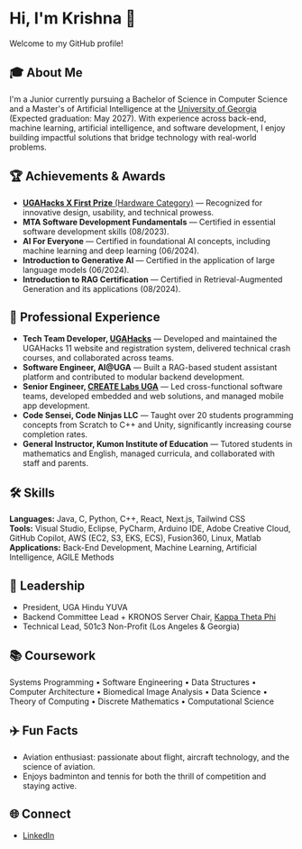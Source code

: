 # Hi, I'm Krishna 👋

Welcome to my GitHub profile!

## 🎓 About Me

I'm a Junior currently pursuing a Bachelor of Science in Computer Science and a Master's of Artificial Intelligence at the [University of Georgia](https://www.uga.edu/) (Expected graduation: May 2027). With experience across back-end, machine learning, artificial intelligence, and software development, I enjoy building impactful solutions that bridge technology with real-world problems.

## 🏆 Achievements & Awards

- [**UGAHacks X First Prize** (Hardware Category)](https://devpost.com/software/banjovi-by-the-4-idiots?_gl=1*azcczl*_gcl_au*MTM2OTY2NTc3OS4xNzU2NzQ3Mzg2*_ga*ODI5ODEzNzM0LjE3NTY3NDczODY.*_ga_0YHJK3Y10M*czE3NTg4Mjg1NTIkbzUkZzEkdDE3NTg4Mjg1NTQkajU4JGwwJGgw) — Recognized for innovative design, usability, and technical prowess.
- **MTA Software Development Fundamentals** — Certified in essential software development skills (08/2023).
- **AI For Everyone** — Certified in foundational AI concepts, including machine learning and deep learning (06/2024).
- **Introduction to Generative AI** — Certified in the application of large language models (06/2024).
- **Introduction to RAG Certification** — Certified in Retrieval-Augmented Generation and its applications (08/2024).

## 💼 Professional Experience

- **Tech Team Developer, [UGAHacks](https://ugahacks.com/)** — Developed and maintained the UGAHacks 11 website and registration system, delivered technical crash courses, and collaborated across teams.
- **Software Engineer, AI@UGA** — Built a RAG-based student assistant platform and contributed to modular backend development.
- **Senior Engineer, [CREATE Labs UGA](https://create.uga.edu/)** — Led cross-functional software teams, developed embedded and web solutions, and managed mobile app development.
- **Code Sensei, Code Ninjas LLC** — Taught over 20 students programming concepts from Scratch to C++ and Unity, significantly increasing course completion rates.
- **General Instructor, Kumon Institute of Education** — Tutored students in mathematics and English, managed curricula, and collaborated with staff and parents.

## 🛠️ Skills

**Languages:** Java, C, Python, C++, React, Next.js, Tailwind CSS  
**Tools:** Visual Studio, Eclipse, PyCharm, Arduino IDE, Adobe Creative Cloud, GitHub Copilot, AWS (EC2, S3, EKS, ECS), Fusion360, Linux, Matlab  
**Applications:** Back-End Development, Machine Learning, Artificial Intelligence, AGILE Methods

## 👥 Leadership

- President, UGA Hindu YUVA
- Backend Committee Lead + KRONOS Server Chair, [Kappa Theta Phi](https://ktpgeorgia.com/)
- Technical Lead, 501c3 Non-Profit (Los Angeles & Georgia)

## 📚 Coursework

Systems Programming • Software Engineering • Data Structures • Computer Architecture • Biomedical Image Analysis • Data Science • Theory of Computing • Discrete Mathematics • Computational Science

## ✈️ Fun Facts

- Aviation enthusiast: passionate about flight, aircraft technology, and the science of aviation.
- Enjoys badminton and tennis for both the thrill of competition and staying active.

## 🌐 Connect

- [LinkedIn](https://www.linkedin.com/in/krishmo118/)
